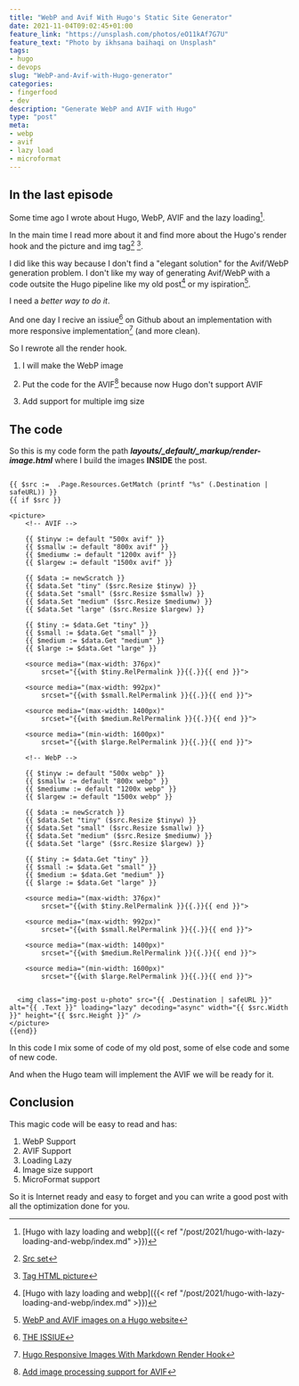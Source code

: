 ```yaml
---
title: "WebP and Avif With Hugo's Static Site Generator"
date: 2021-11-04T09:02:45+01:00
feature_link: "https://unsplash.com/photos/eO11kAf7G7U"
feature_text: "Photo by ikhsana baihaqi on Unsplash"
tags:
- hugo
- devops
slug: "WebP-and-Avif-with-Hugo-generator"
categories:
- fingerfood
- dev
description: "Generate WebP and AVIF with Hugo"
type: "post"
meta:
- webp
- avif
- lazy load
- microformat
---
```


## In the last episode

Some time ago I wrote about Hugo, WebP, AVIF and the lazy loading[^1].
[^1]: [Hugo with lazy loading and webp]({{< ref "/post/2021/hugo-with-lazy-loading-and-webp/index.md" >}})

In the main time I read more about it and find more about the Hugo's render hook and the picture and img tag[^2] [^3].

[^2]: [Src set](https://developer.mozilla.org/en-US/docs/Web/API/HTMLImageElement/srcset)
[^3]: [Tag HTML picture](https://developer.mozilla.org/en-US/docs/Web/HTML/Element/picture)

I did like this way because I don't find a "elegant solution" for the Avif/WebP generation problem.
I don't like my way of generating Avif/WebP with a code outsite the Hugo pipeline like my old post[^1] or my ispiration[^p].
[^p]: [WebP and AVIF images on a Hugo website](https://pawelgrzybek.com/webp-and-avif-images-on-a-hugo-website/)

I need a *better way to do it*.

And one day I recive an issiue[^4] on Github about an implementation with more responsive implementation[^5] (and more clean).
[^4]: [THE ISSIUE](https://github.com/fundor333/fundor333-source/issues/116)
[^5]: [Hugo Responsive Images With Markdown Render Hook](https://www.bennettnotes.com/notes/hugo-responsive-images-with-markdown-render-hook/)

So I rewrote all the render hook.

1. I will make the WebP image

2. Put the code for the AVIF[^pp] because now Hugo don't support AVIF

[^pp]: [Add image processing support for AVIF](https://github.com/gohugoio/hugo/issues/7837)

3. Add support for multiple img size

## The code

So this is my code form the path _**layouts/_default/_markup/render-image.html**_ where I build the images **INSIDE** the post.

```     go-html-template

{{ $src :=  .Page.Resources.GetMatch (printf "%s" (.Destination | safeURL)) }}
{{ if $src }}

<picture>
    <!-- AVIF -->

    {{ $tinyw := default "500x avif" }}
    {{ $smallw := default "800x avif" }}
    {{ $mediumw := default "1200x avif" }}
    {{ $largew := default "1500x avif" }}

    {{ $data := newScratch }}
    {{ $data.Set "tiny" ($src.Resize $tinyw) }}
    {{ $data.Set "small" ($src.Resize $smallw) }}
    {{ $data.Set "medium" ($src.Resize $mediumw) }}
    {{ $data.Set "large" ($src.Resize $largew) }}

    {{ $tiny := $data.Get "tiny" }}
    {{ $small := $data.Get "small" }}
    {{ $medium := $data.Get "medium" }}
    {{ $large := $data.Get "large" }}

    <source media="(max-width: 376px)"
        srcset="{{with $tiny.RelPermalink }}{{.}}{{ end }}">

    <source media="(max-width: 992px)"
        srcset="{{with $small.RelPermalink }}{{.}}{{ end }}">

    <source media="(max-width: 1400px)"
        srcset="{{with $medium.RelPermalink }}{{.}}{{ end }}">

    <source media="(min-width: 1600px)"
        srcset="{{with $large.RelPermalink }}{{.}}{{ end }}">

    <!-- WebP -->

    {{ $tinyw := default "500x webp" }}
    {{ $smallw := default "800x webp" }}
    {{ $mediumw := default "1200x webp" }}
    {{ $largew := default "1500x webp" }}

    {{ $data := newScratch }}
    {{ $data.Set "tiny" ($src.Resize $tinyw) }}
    {{ $data.Set "small" ($src.Resize $smallw) }}
    {{ $data.Set "medium" ($src.Resize $mediumw) }}
    {{ $data.Set "large" ($src.Resize $largew) }}

    {{ $tiny := $data.Get "tiny" }}
    {{ $small := $data.Get "small" }}
    {{ $medium := $data.Get "medium" }}
    {{ $large := $data.Get "large" }}

    <source media="(max-width: 376px)"
        srcset="{{with $tiny.RelPermalink }}{{.}}{{ end }}">

    <source media="(max-width: 992px)"
        srcset="{{with $small.RelPermalink }}{{.}}{{ end }}">

    <source media="(max-width: 1400px)"
        srcset="{{with $medium.RelPermalink }}{{.}}{{ end }}">

    <source media="(min-width: 1600px)"
        srcset="{{with $large.RelPermalink }}{{.}}{{ end }}">


  <img class="img-post u-photo" src="{{ .Destination | safeURL }}" alt="{{ .Text }}" loading="lazy" decoding="async" width="{{ $src.Width }}" height="{{ $src.Height }}" />
</picture>
{{end}}

```

In this code I mix some of code of my old post, some of else code and some of new code.

And when the Hugo team will implement the AVIF we will be ready for it.

## Conclusion

This magic code will be easy to read and has:

1. WebP Support
2. AVIF Support
3. Loading Lazy
4. Image size support
5. MicroFormat support

So it is Internet ready and easy to forget and you can write a good post with all the optimization done for you.
